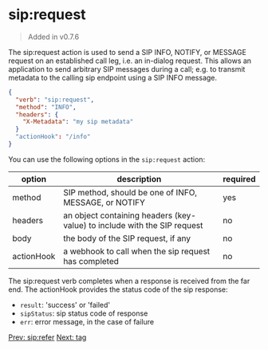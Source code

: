 # sip:request
> Added in v0.7.6

The sip:request action is used to send a SIP INFO, NOTIFY, or MESSAGE request on an established call leg, i.e. an in-dialog request.  This allows an application to send arbitrary SIP messages during a call; e.g. to transmit metadata to the calling sip endpoint using a SIP INFO message.

```json
{
  "verb": "sip:request",
  "method": "INFO",
  "headers": {
    "X-Metadata": "my sip metadata"
  }
  "actionHook": "/info"
}
```

You can use the following options in the `sip:request` action:

| option        | description | required  |
| ------------- |-------------| -----|
| method |SIP method, should be one of INFO, MESSAGE, or NOTIFY| yes |
| headers | an object containing headers (key-value) to include with the SIP request | no |
| body | the body of the SIP request, if any | no |
| actionHook | a webhook to call when the sip request has completed | no |

The sip:request verb completes when a response is received from the far end.  The actionHook provides the status code of the sip response:

- `result`: 'success' or 'failed'
- `sipStatus`: sip status code of response
- `err`: error message, in the case of failure

<p class="flex">
<a href="/docs/webhooks/sip-refer">Prev: sip:refer</a>
<a href="/docs/webhooks/tag">Next: tag</a>
</p>
